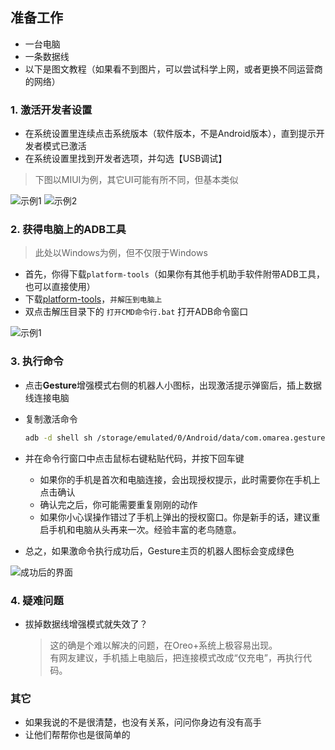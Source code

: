 ## 准备工作
- 一台电脑
- 一条数据线
- 以下是图文教程（如果看不到图片，可以尝试科学上网，或者更换不同运营商的网络）

### 1. 激活开发者设置
- 在系统设置里连续点击系统版本（软件版本，不是Android版本），直到提示开发者模式已激活
- 在系统设置里找到开发者选项，并勾选【USB调试】

> 下图以MIUI为例，其它UI可能有所不同，但基本类似

![示例1](./dev-settings.jpg)
![示例2](./dev-settings2.jpg)

### 2. 获得电脑上的ADB工具
> 此处以Windows为例，但不仅限于Windows

- 首先，你得下载`platform-tools`（如果你有其他手机助手软件附带ADB工具，也可以直接使用）
- 下载[platform-tools](https://omarea.lanzous.com/iDi6Teongtg)，`并解压到电脑上`
- 双点击解压目录下的 `打开CMD命令行.bat` 打开ADB命令窗口

![示例1](./adb_shell.jpg)

### 3. 执行命令
- 点击**Gesture**增强模式右侧的机器人小图标，出现激活提示弹窗后，插上数据线连接电脑
- 复制激活命令
  ```sh
  adb -d shell sh /storage/emulated/0/Android/data/com.omarea.gesture/cache/up.sh
  ```
- 并在命令行窗口中点击鼠标右键粘贴代码，并按下回车键

  - 如果你的手机是首次和电脑连接，会出现授权提示，此时需要你在手机上点击确认
  - 确认完之后，你可能需要重复刚刚的动作
  - 如果你小心误操作错过了手机上弹出的授权窗口。你是新手的话，建议重启手机和电脑从头再来一次。经验丰富的老鸟随意。
- 总之，如果激命令执行成功后，Gesture主页的机器人图标会变成绿色


![成功后的界面](./success.jpg)

### 4. 疑难问题
- 拔掉数据线增强模式就失效了？
  > 这的确是个难以解决的问题，在Oreo+系统上极容易出现。<br />
  > 有网友建议，手机插上电脑后，把连接模式改成“仅充电”，再执行代码。


### 其它
- 如果我说的不是很清楚，也没有关系，问问你身边有没有高手
- 让他们帮帮你也是很简单的